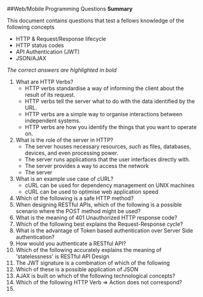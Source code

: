 ##Web/Mobile Programming Questions
**Summary**

This document contains questions that test a fellows knowledge of the following concepts

- HTTP & Request/Response lifecycle
- HTTP status codes
- API Authentication (JWT)
- JSON/AJAX

_The correct answers are highlighted in bold_

1. What are HTTP Verbs?
	- HTTP verbs standardise a way of informing the client about the result of its request.
	- HTTP verbs tell the server what to do with the data identified by the URL.
	- HTTP verbs are a simple way to organise interactions between independent systems.
	- HTTP verbs are how you identify the things that you want to operate on.
2. What is the role of the server in HTTP?
	- The server houses necessary resources, such as files, databases, devices, and even processing power.
	- The server runs applications that the user interfaces directly with.
	- The server provides a way to access the network
	- The server  
3. What is an example use case of cURL?
	- cURL can be used for dependency management on UNIX machines
	- cURL can be used to optimise web application speed
4. Which of the following is a safe HTTP method?
5. When designing RESTful APIs, which of the following is a possible scenario where the POST method might be used?
6. What is the meaning of 401 Unauthorized HTTP response code?
7. Which of the following best explains the Request-Response cycle?
8. What is the advantage of Token based authentication over Server Side authentication?
9. How would you authenticate a RESTful API?
10. Which of the following accurately explains the meaning of 'statelessness' is RESTful API Design
11. The JWT signature is a combination of which of the following
12. Which of these is a possible application of JSON
13. AJAX is built on which of the following technological concepts?
14. Which of the following HTTP Verb => Action does not correspond?
15. 
